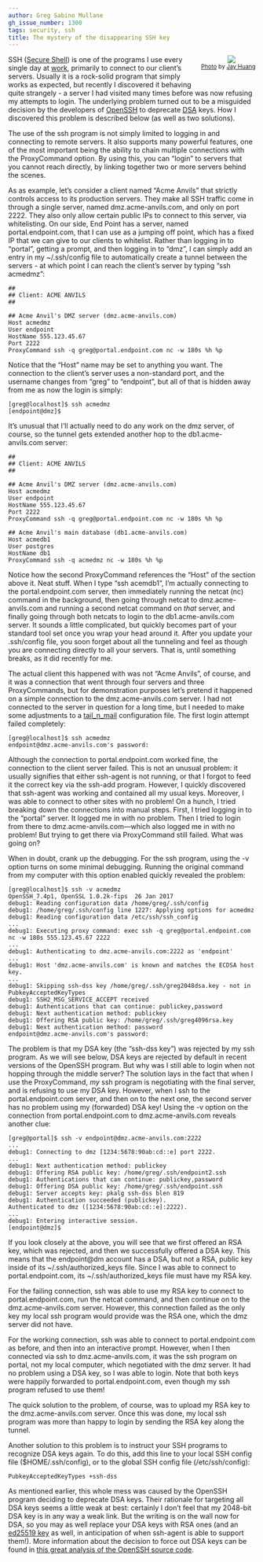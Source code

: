 ```yaml
---
author: Greg Sabino Mullane
gh_issue_number: 1300
tags: security, ssh
title: The mystery of the disappearing SSH key
---
```


<div class="separator" style="clear: both; float: right; text-align: center; padding: 0 0 2em 1em"><a href="/blog/2017/04/13/the-mystery-of-disappearing-ssh-key/image-0.jpeg" imageanchor="1" style="clear: right; margin-bottom: 1em; margin-left: 1em;"><img border="0" src="/blog/2017/04/13/the-mystery-of-disappearing-ssh-key/image-0.jpeg"/></a><br/><small><a href="https://flic.kr/p/SnZgVF">Photo</a> by <a href="https://www.flickr.com/photos/50663863@N02/">Jay Huang</a></small></div>

SSH ([Secure Shell](https://en.wikipedia.org/wiki/Secure_Shell)) is one of the programs I use every single day at [work](/), primarily to connect
to our client’s servers. Usually it is a rock-solid program that simply
works as expected, but recently I discovered it behaving quite strangely -
a server I had visited many times before was now refusing my attempts
to login. The underlying problem turned out to be a misguided decision by the developers
of [OpenSSH](https://www.openssh.com/) to deprecate [DSA](https://en.wikipedia.org/wiki/Digital_Signature_Algorithm) keys. How I discovered this problem is described below
(as well as two solutions).

The use of the ssh program is not simply limited to logging in and connecting
to remote servers. It also supports many powerful features, one of the most
important being the ability to chain multiple connections with the
ProxyCommand option. By using this, you can “login” to servers
that you cannot reach directly, by linking together two or more servers behind the scenes.

As as example, let’s consider a client named “Acme Anvils” that strictly
controls access to its production servers. They make all SSH traffic
come in through a single server, named dmz.acme-anvils.com, and only on port 2222.
They also only allow certain public IPs to connect to this server, via whitelisting.
On our side, End Point has a server, named portal.endpoint.com, that I can use as a jumping off point,
which has a fixed IP that we can give to our clients to whitelist.
Rather than logging in to “portal”, getting a prompt, and then logging in to “dmz”, I can
simply add an entry in my ~/.ssh/config file to automatically create a tunnel between
the servers -
at which point I can reach the client’s server by typing “ssh acmedmz”:

```text
##
## Client: ACME ANVILS
##

## Acme Anvil's DMZ server (dmz.acme-anvils.com)
Host acmedmz
User endpoint
HostName 555.123.45.67
Port 2222
ProxyCommand ssh -q greg@portal.endpoint.com nc -w 180s %h %p
```

Notice that the “Host” name may be set to anything you want. The connection
to the client’s server uses a non-standard port, and the username
changes from “greg” to “endpoint”, but all of that is hidden away from
me as now the login is simply:

```text
[greg@localhost]$ ssh acmedmz
[endpoint@dmz]$
```

It’s unusual that I’ll actually need to do any work on the dmz server, of course,
so the tunnel gets extended another hop to the db1.acme-anvils.com server:

```text
##
## Client: ACME ANVILS
##

## Acme Anvil's DMZ server (dmz.acme-anvils.com)
Host acmedmz
User endpoint
HostName 555.123.45.67
Port 2222
ProxyCommand ssh -q greg@portal.endpoint.com nc -w 180s %h %p

## Acme Anvil's main database (db1.acme-anvils.com)
Host acmedb1
User postgres
HostName db1
ProxyCommand ssh -q acmedmz nc -w 180s %h %p

```

Notice how the second ProxyCommand references the “Host” of the section
above it. Neat stuff. When I type “ssh acemdb1”, I’m actually connecting to
the portal.endpoint.com server, then immediately running the netcat (nc) command
in the background, then going through netcat to dmz.acme-anvils.com and
running a second netcat command on *that* server, and finally going through
both netcats to login to the db1.acme-anvils.com server. It sounds a little complicated,
but quickly becomes part of your standard tool set once you wrap your head around it.
After you update your .ssh/config file, you soon forget about
all the tunneling and feel as though you are connecting directly to all your servers. That is, until
something breaks, as it did recently for me.

The actual client this happened with was not “Acme Anvils”, of course, and it
was a connection that went through four servers and three ProxyCommands,
but for demonstration purposes let’s pretend it happened on a simple
connection to the dmz.acme-anvils.com server. I had not connected to
the server in question for a long time, but I needed to make some adjustments
to a [tail_n_mail](https://bucardo.org/wiki/Tail_n_mail) configuration file. The first login attempt failed
completely:

```text
[greg@localhost]$ ssh acmedmz
endpoint@dmz.acme-anvils.com's password:
```

Although the connection to portal.endpoint.com worked fine, the connection
to the client server failed. This is not an unusual problem: it usually signifies that either ssh-agent is not running,
or that I forgot to feed it the correct key via the ssh-add program. However, I quickly discovered
that ssh-agent was working and contained all my usual keys. Moreover, I was able to
connect to other sites with no problem! On a hunch, I tried breaking down the connections
into manual steps. First, I tried logging in to the “portal” server. It logged me in
with no problem. Then I tried to login from there to dmz.acme-anvils.com—​which also logged
me in with no problem! But trying to get there via ProxyCommand still failed.
What was going on?

When in doubt, crank up the debugging. For the ssh program, using the
-v option turns on some minimal debugging. Running the
original command from my computer with this option enabled quickly revealed the problem:

```text
[greg@localhost]$ ssh -v acmedmz
OpenSSH_7.4p1, OpenSSL 1.0.2k-fips  26 Jan 2017
debug1: Reading configuration data /home/greg/.ssh/config
debug1: /home/greg/.ssh/config line 1227: Applying options for acmedmz
debug1: Reading configuration data /etc/ssh/ssh_config
...
debug1: Executing proxy command: exec ssh -q greg@portal.endpoint.com nc -w 180s 555.123.45.67 2222
...
debug1: Authenticating to dmz.acme-anvils.com:2222 as 'endpoint'
...
debug1: Host 'dmz.acme-anvils.com' is known and matches the ECDSA host key.
...
debug1: Skipping ssh-dss key /home/greg/.ssh/greg2048dsa.key - not in PubkeyAcceptedKeyTypes
debug1: SSH2_MSG_SERVICE_ACCEPT received
debug1: Authentications that can continue: publickey,password
debug1: Next authentication method: publickey
debug1: Offering RSA public key: /home/greg/.ssh/greg4096rsa.key
debug1: Next authentication method: password
endpoint@dmz.acme-anvils.com's password:
```

The problem is that my DSA key (the “ssh-dss key”) was rejected by
my ssh program. As we will see below, DSA keys are rejected by default in recent versions
of the OpenSSH program. But why was I still able to login when not hopping through
the middle server? The solution lays in the fact that when I use the ProxyCommand,
*my* ssh program is negotiating with the final server, and is refusing to use my DSA
key. However, when I ssh to the portal.endpoint.com server, and then on to the next one,
the second server has no problem using my (forwarded) DSA key! Using the -v option on the connection
from portal.endpoint.com to dmz.acme-anvils.com reveals another clue:

```text
[greg@portal]$ ssh -v endpoint@dmz.acme-anvils.com:2222
...
debug1: Connecting to dmz [1234:5678:90ab:cd::e] port 2222.
...
debug1: Next authentication method: publickey
debug1: Offering RSA public key: /home/greg/.ssh/endpoint2.ssh
debug1: Authentications that can continue: publickey,password
debug1: Offering DSA public key: /home/greg/.ssh/endpoint.ssh
debug1: Server accepts key: pkalg ssh-dss blen 819
debug1: Authentication succeeded (publickey).
Authenticated to dmz ([1234:5678:90ab:cd::e]:2222).
...
debug1: Entering interactive session.
[endpoint@dmz]$
```

If you look closely at the above, you will see that we first offered an RSA key, which
was rejected, and then we successfully offered a DSA key. This means that the
endpoint@dm account has a DSA, but not a RSA, public key inside of its
~/.ssh/authorized_keys file. Since I was able to connect
to portal.endpoint.com, its ~/.ssh/authorized_keys file
must have my RSA key.

For the failing connection, ssh was able to use my RSA key to connect
to portal.endpoint.com, run the netcat command, and then continue on to
the dmz.acme-anvils.com server. However, this connection failed as the only key my local ssh
program would provide was the RSA one, which the dmz server did not have.

For the working connection, ssh was able to connect to portal.endpoint.com
as before, and then into an interactive prompt. However, when I then connected
via ssh to dmz.acme-anvils.com, it was the ssh program on portal, not my local computer,
which negotiated with the dmz server. It had no problem using a DSA key, so I
was able to login. Note that both keys were happily forwarded to portal.endpoint.com,
even though my ssh program refused to use them!

The quick solution to the problem, of course, was to upload my RSA key to the dmz.acme-anvils.com
server. Once this was done, my local ssh program was more than happy to login
by sending the RSA key along the tunnel.

Another solution to this problem is to instruct your SSH programs to recognize DSA
keys again. To do this, add this line to your local SSH config file
($HOME/.ssh/config), or to the global SSH config file
(/etc/ssh/config):

```text
PubkeyAcceptedKeyTypes +ssh-dss
```

As mentioned earlier, this whole mess was caused by the OpenSSH program deciding
to deprecate DSA keys. Their rationale for targeting all DSA keys seems a little weak at best: certainly
I don’t feel that my 2048-bit DSA key is in any way a weak link. But
the writing is on the wall now for DSA, so you may as well replace your DSA
keys with RSA ones (and an [ed25519 key](https://en.wikipedia.org/wiki/EdDSA) as well, in anticipation of when ssh-agent
is able to support them!). More information about the decision to force out
DSA keys can be found in [this great analysis of the OpenSSH source code](https://security.stackexchange.com/questions/5096/rsa-vs-dsa-for-ssh-authentication-keys).
